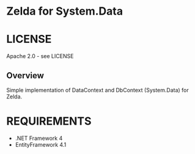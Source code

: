 Zelda for System.Data
===========
# LICENSE
Apache 2.0 - see LICENSE

## Overview
Simple implementation of DataContext and DbContext (System.Data) for Zelda.


# REQUIREMENTS
* .NET Framework 4
* EntityFramework 4.1


